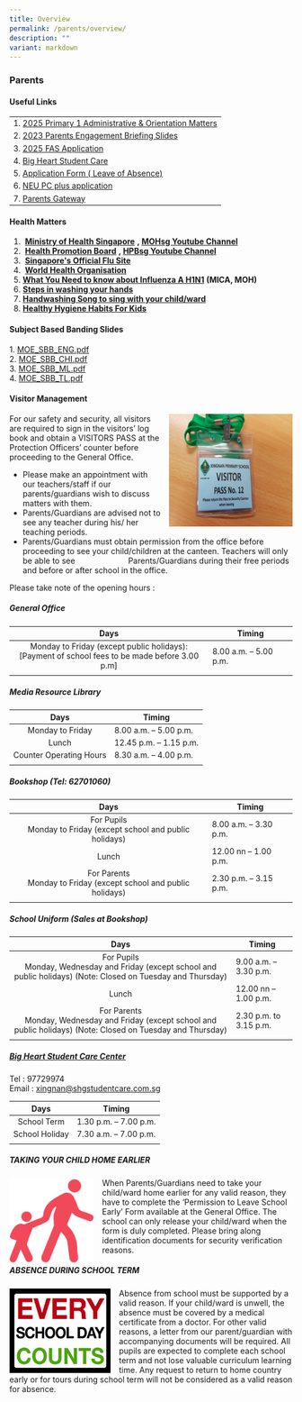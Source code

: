 ```yaml
---
title: Overview
permalink: /parents/overview/
description: ""
variant: markdown
---
```

### Parents

#### Useful Links

|  	|
|---	|
| 1. [2025 Primary 1 Administrative &amp; Orientation Matters](https://www.xingnanpri.moe.edu.sg/parents/2025p1admin/)|
|2. [2023 Parents Engagement Briefing Slides](https://staging.d24s03z0ob23eb.amplifyapp.com/parents/2023parentengagement/)|
|3. [2025 FAS Application ](https://go.gov.sg/moe-efas)|
|4. [Big Heart Student Care](https://www.xingnanpri.moe.edu.sg/parents/big-heart-student-care/)|
| 5. [Application Form ( Leave of Absence)](https://form.gov.sg/#!/60b98572abcc260011dc808c)	|
| 6. [NEU PC plus application](http://www.imda.gov.sg/neupc) 	|
| 7. [Parents Gateway](https://pg.moe.edu.sg/) 	|


#### Health Matters



1.    &nbsp;**[Ministry of Health Singapore](http://www.moh.gov.sg/)**&nbsp;**,&nbsp;[MOHsg Youtube Channel](http://www.youtube.com/user/MOHSingapore)**
2.    &nbsp;**[Health Promotion Board](http://www.hpb.gov.sg/)**&nbsp;**,&nbsp;[HPBsg Youtube Channel](http://www.youtube.com/user/HPBsg)**
3.    &nbsp;**[Singapore's Official Flu Site](http://www.crisis.gov.sg/flu/)**
4.    &nbsp;**[World Health Organisation](http://www.who.int/csr/disease/swineflu/en/)**
5.  **[What You Need to know about Influenza A&nbsp;H1N1](http://www.crisis.gov.sg/NR/rdonlyres/D4985A06-E928-4B4E-9A0B-938EDBC88860/24019/H1N1_what_u_need_to_know.pdf)**&nbsp;**(MICA, MOH)**
6.  **[Steps in washing your hands](http://www.hpb.gov.sg/infectiousdiseases/article.aspx?id=5652)**
7.  **[Handwashing Song to sing with your child/ward](http://www.youtube.com/watch?v=zxlQn7KaCNU)**
8.  **[Healthy Hygiene Habits For Kids](http://dentalassociatesnova.com/healthy-hygiene-habits-for-kids/)**


#### Subject Based Banding Slides

1\.  [MOE\_SBB\_ENG.pdf](/files/moesbb_eng.pdf) <br>
2.  [MOE\_SBB\_CHI.pdf](/files/moesbb_chi.pdf)<br>
3.  [MOE\_SBB\_ML.pdf](/files/moesbb_ml.pdf)<br>
4.  [MOE\_SBB\_TL.pdf](/files/moesbb_tl.pdf)

#### Visitor Management

<img src="/images/visitor.png" style="width:220px;height:200px;margin-left:15px;" align="right"> For our safety and security, all visitors are required to sign in the visitors’ log book and obtain a VISITORS PASS at the Protection Officers’ counter before proceeding to the&nbsp;General Office.  

*   Please make an appointment with our teachers/staff if our parents/guardians wish to discuss matters with them.
*   Parents/Guardians are advised not to see any teacher during his/ her teaching periods.
*   Parents/Guardians must obtain permission from the office before proceeding to see your child/children at the canteen. Teachers will only be able to see&nbsp; &nbsp; &nbsp; &nbsp; &nbsp; &nbsp; &nbsp; &nbsp; &nbsp; &nbsp; &nbsp; &nbsp;&nbsp;Parents/Guardians during their free periods and before or after school in the office.

Please take note of the opening hours :

##### General Office

| Days | Timing |
|:---:|---|
| Monday to Friday (except public holidays):<br>[Payment of school fees to be made before 3.00 p.m] | 8.00 a.m. – 5.00 p.m. |
|  |  |

##### Media Resource Library

| Days | Timing |
|:---:|---|
| Monday to Friday | 8.00 a.m. – 5.00 p.m. |
| Lunch | 12.45 p.m. – 1.15 p.m. |
| Counter Operating Hours | 8.30 a.m. – 4.00 p.m. |
|  |  |

##### Bookshop (Tel: 62701060)

| Days | Timing |
|:---:|---|
| For Pupils<br>Monday to Friday (except school and public holidays) | 8.00 a.m. – 3.30 p.m. |
| Lunch | 12.00 nn – 1.00 p.m. |
| For Parents<br>Monday to Friday (except school and public holidays) | 2.30 p.m. – 3.15 p.m. |
|  |  |

##### School Uniform (Sales at Bookshop)

| Days | Timing |
|:---:|---|
| For Pupils<br>Monday, Wednesday and Friday (except school and public holidays) (Note: Closed on Tuesday and Thursday) | 9.00 a.m. – 3.30 p.m. |
| Lunch | 12.00 nn – 1.00 p.m. |
| For Parents<br>Monday, Wednesday and Friday (except school and public holidays) (Note: Closed on Tuesday and Thursday) | 2.30 p.m. to 3.15 p.m. |
|  |  |

##### [Big Heart Student Care Center](https://staging.d24s03z0ob23eb.amplifyapp.com/parents/big-heart-student-care/)&nbsp;

Tel : 97729974  <br>
Email :&nbsp;xingnan@shgstudentcare.com.sg

| Days | Timing |
|:---:|---|
| School Term | 1.30 p.m. – 7.00 p.m. |
| School Holiday | 7.30 a.m. – 7.00 p.m. |
|  |  |

##### TAKING YOUR CHILD HOME EARLIER

<img src="/images/parents1.png" style="width:150px;height:150px;margin-right:15px;" align="left"> When Parents/Guardians need to take your child/ward home earlier for any valid reason, they have to complete the ‘Permission to Leave School Early’ Form available at the General Office. The school can only release your child/ward when the form is duly completed. Please bring along identification documents for security verification reasons.

##### ABSENCE DURING SCHOOL TERM

<img src="/images/parents2.png" style="width:180px;height:150px;margin-right:15px;" align="left"> Absence from school must be supported by a valid reason. If your child/ward is unwell, the absence must be covered by a medical certificate from a doctor.&nbsp;For other valid reasons, a letter from our parent/guardian with accompanying documents will be required.&nbsp;All pupils are expected to&nbsp;complete each school term and not lose valuable curriculum learning time. Any request to return to home&nbsp;country early or for tours during school term will not be considered as a valid reason for absence.